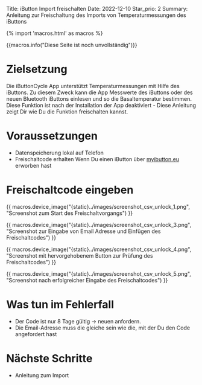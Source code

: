 Title: iButton Import freischalten
Date: 2022-12-10
Star_prio: 2
Summary: Anleitung zur Freischaltung des Imports von Temperaturmessungen des iButtons

{% import 'macros.html' as macros %}

{{macros.info("Diese Seite ist noch unvollständig")}}

# Zielsetzung

Die iButtonCycle App unterstützt Temperaturmessungen mit Hilfe des iButtons. Zu diesem Zweck kann die App Messwerte des iButtons oder des neuen Bluetooth iButtons einlesen und so die Basaltemperatur bestimmen. Diese Funktion ist nach der Installation der App deaktiviert - Diese Anleitung zeigt Dir wie Du die Funktion freischalten kannst.


# Voraussetzungen

* Datenspeicherung lokal auf Telefon
* Freischaltcode erhalten
Wenn Du einen iButton über [myibutton.eu](https://www.myibutton.eu) erworben hast

# Freischaltcode eingeben

{{ macros.device_image("{static}../images/screenshot_csv_unlock_1.png", "Screenshot zum Start des Freischaltvorgangs") }}

{{ macros.device_image("{static}../images/screenshot_csv_unlock_3.png", "Screenshot zur Eingabe von Email Adresse und Einfügen des Freischaltcodes") }}

{{ macros.device_image("{static}../images/screenshot_csv_unlock_4.png", "Screenshot mit hervorgehobenem Button zur Prüfung des Freischaltcodes") }}

{{ macros.device_image("{static}../images/screenshot_csv_unlock_5.png", "Screenshot nach erfolgreicher Eingabe des Freischaltcodes") }}

# Was tun im Fehlerfall

* Der Code ist nur 8 Tage gültig -> neuen anfordern.
* Die Email-Adresse muss die gleiche sein wie die, mit der Du den Code angefordert hast


# Nächste Schritte

* Anleitung zum Import

